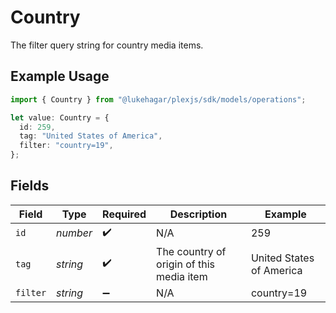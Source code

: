 # Country

The filter query string for country media items.

## Example Usage

```typescript
import { Country } from "@lukehagar/plexjs/sdk/models/operations";

let value: Country = {
  id: 259,
  tag: "United States of America",
  filter: "country=19",
};
```

## Fields

| Field                                    | Type                                     | Required                                 | Description                              | Example                                  |
| ---------------------------------------- | ---------------------------------------- | ---------------------------------------- | ---------------------------------------- | ---------------------------------------- |
| `id`                                     | *number*                                 | :heavy_check_mark:                       | N/A                                      | 259                                      |
| `tag`                                    | *string*                                 | :heavy_check_mark:                       | The country of origin of this media item | United States of America                 |
| `filter`                                 | *string*                                 | :heavy_minus_sign:                       | N/A                                      | country=19                               |